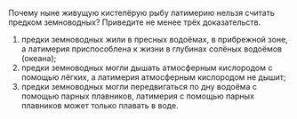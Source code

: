 Почему ныне живущую кистепёрую рыбу латимерию нельзя считать предком земноводных? Приведите не менее трёх доказательств.

1. ﻿﻿﻿предки земноводных жили в пресных водоёмах, в прибрежной зоне, а латимерия приспособлена к жизни в глубинах солёных водоёмов (океана);
2. ﻿﻿﻿предки земноводных могли дышать атмосферным кислородом с помощью лёгких, а латимерия атмосферным кислородом не дышит;
3. ﻿﻿﻿предки земноводных могли передвигаться по дну водоёма с помощью парных плавников, латимерия с помощью парных плавников может только плавать в воде.